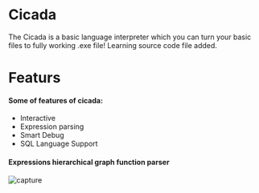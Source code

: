# Cicada
The Cicada is a basic language interpreter which you can turn your basic files to fully working .exe file! 
Learning source code file added.
# Featurs
#### Some of features of cicada:
* Interactive
* Expression parsing
* Smart Debug
* SQL Language Support

#### Expressions hierarchical graph function parser
![capture](https://cloud.githubusercontent.com/assets/19537065/22619885/524a4c94-eb13-11e6-88bb-d842e7bb0990.PNG)

